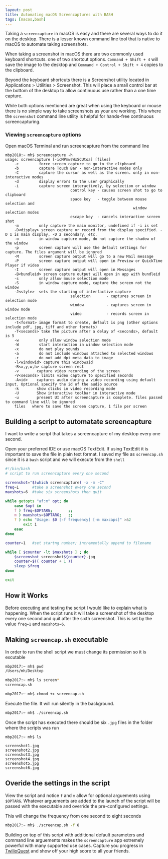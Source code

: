 ```yaml
---
layout: post
title: Automating macOS Screencaptures with BASH
tags: [macos,bash]
---
```

Taking a `screencapture` in macOS is easy and there are several ways to do it on the desktop. There is a lesser known command line tool that is native to macOS to automate taking screenshots. 
<!--more-->

When taking a screenshot in macOS there are two commonly used keyboard shortcuts. one of two shortcut options. `Command + Shift + 4` will save the image to the desktop and `Command + Control + Shift + 4` copies to the clipboard.

Beyond the keyboard shortcuts there is a Screenshot utility located in Applications > Utilities > Screenshot. This will place a small control bar at the bottom of the desktop to allow continuous use rather than a one time capture.

While both options mentioned are great when using the keyboard or mouse there is no simple way to take screenshots as your are working. This where the `screenshot` command line utility is helpful for hands-free continuous screencapturing.

### Viewing `screencapture` options

Open macOS Terminal and run screencapture from the command line 

```
mbp2018:~ mh$ screencapture -h
usage: screencapture [-icMPmwsWxSCUtoa] [files]
	-c         force screen capture to go to the clipboard
	-b         capture Touch Bar - non-interactive modes only
	-C         capture the cursor as well as the screen. only in non-interactive modes
	-d         display errors to the user graphically
	-i         capture screen interactively, by selection or window
							 control key - causes screen shot to go to clipboard
							 space key   - toggle between mouse selection and
														 window selection modes
							 escape key  - cancels interactive screen shot
	-m         only capture the main monitor, undefined if -i is set
	-D<display> screen capture or record from the display specified. -D 1 is main display, -D 2 secondary, etc.
	-o         in window capture mode, do not capture the shadow of the window
	-p         screen capture will use the default settings for capture. The files argument will be ignored
	-M         screen capture output will go to a new Mail message
	-P         screen capture output will open in Preview or QuickTime Player if video
	-I         screen capture output will open in Messages
	-B<bundleid> screen capture output will open in app with bundleid
	-s         only allow mouse selection mode
	-S         in window capture mode, capture the screen not the window
	-J<style>  sets the starting of interfactive capture
							 selection       - captures screen in selection mode
							 window          - captures screen in window mode
							 video           - records screen in selection mode
	-t<format> image format to create, default is png (other options include pdf, jpg, tiff and other formats)
	-T<seconds> take the picture after a delay of <seconds>, default is 5
	-w         only allow window selection mode
	-W         start interaction in window selection mode
	-x         do not play sounds
	-a         do not include windows attached to selected windows
	-r         do not add dpi meta data to image
	-l<windowid> capture this windowsid
	-R<x,y,w,h> capture screen rect
	-v        capture video recording of the screen
	-V<seconds> limits video capture to specified seconds
	-A<id>    captures audio during a video recording using default input. Optional specify the id of the audio source
	-k        show clicks in video recording mode
	-U        Show interactive toolbar in interactive mode
	-u        present UI after screencapture is complete. files passed to command line will be ignored
	files   where to save the screen capture, 1 file per screen
```

## Building a script to automatate screencapture

I want to write a script that takes a screencapture of my desktop every one second. 

Open your preferred IDE or use macOS TextEdit. If using TextEdit it is important to save the file in plain text format. I saved my file as `screencap.sh` since it is a `bash` script and we will execute from the `shell`

```bash
#!/bin/bash
# script to run screencapture every one second

screenshot="$(which screencapture) -x -m -C"
freq=1		#take a screenshot every one second
maxshots=6	#take six screenshots then quit

while getopts "af:m" opt; do
	case $opt in
	f ) freq=$OPTARG;		;;
	m ) maxshots=$OPTARG;	;;
	? ) echo "Usage: $0 [-f frequency] [-m maxcaps]" >&2
		exit 1
	esac
done

counter=1 	#set startng number; incrementally append to filename

while [ $counter -lt $maxshots ] ; do
	$screenshot screenshot${counter}.jpg
	counter=$(( counter + 1 )) 
	sleep $freq 
done

exit
```

## How it Works

Before executing and testing the script I would like to explain what is happening. When the script runs it will take a screenshot of the desktop every one second and quit after the sixth screenshot. This is set by the value `freq=1` and `maxshots=6`. 

## Making `screencap.sh` executable

In order to run the shell script we must change its permission so it is excutable

```bash
mbp2017:~ mh$ pwd
/Users/mh/Desktop

mbp2017:~ mh$ ls screen*
screencap.sh

mbp2017:~ mh$ chmod +x screencap.sh
```

Execute the file. It will run silently in the background.

```bash
mbp2017:~ mh$ ./screencap.sh
```

Once the script has executed there should be six `.jpg` files in the folder where the scripts was run

```
mbp2017:~ mh$ ls

screenshot1.jpg
screenshot2.jpg
screenshot3.jpg
screenshot4.jpg
screenshot5.jpg
screenshot6.jpg
```

## Overide the settings in the script

View the script and notice `f` and `m` allow for optional arguements using `$OPTARG`. Whatever arguements are added to the launch of the script will be passed with the executable and override the pre-configured settings.

This will change the frequency from one second to eight seconds

```bash
mbp2017:~ mh$ ./screencap.sh -f 8
```

Building on top of this script with additional default parameters and command line arguements makes the `screencapture` app extremely powerful with many supported use cases. Capture you progress in [TwilioQuest](http://twilio.com/quest) and show off your high score to all your friends.


